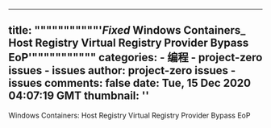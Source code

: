
---
title: """""""""""'_Fixed_ Windows Containers_ Host Registry Virtual Registry Provider Bypass EoP'"""""""""""
categories: 
    - 编程
    - project-zero issues - issues
author: project-zero issues - issues
comments: false
date: Tue, 15 Dec 2020 04:07:19 GMT
thumbnail: ''
---

<div>   
Windows Containers: Host Registry Virtual Registry Provider Bypass EoP  
</div>
            